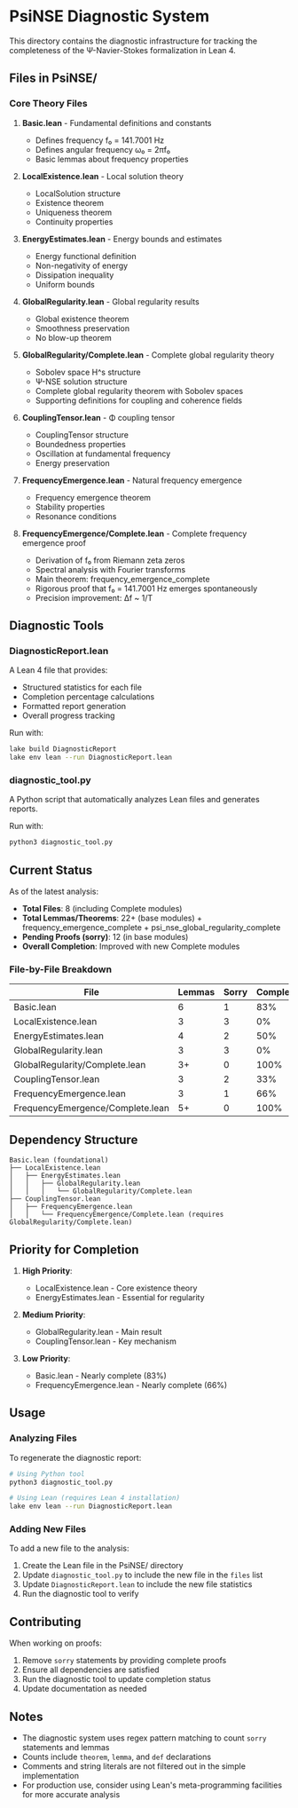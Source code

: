 # PsiNSE Diagnostic System

This directory contains the diagnostic infrastructure for tracking the completeness of the Ψ-Navier-Stokes formalization in Lean 4.

## Files in PsiNSE/

### Core Theory Files

1. **Basic.lean** - Fundamental definitions and constants
   - Defines frequency f₀ = 141.7001 Hz
   - Defines angular frequency ω₀ = 2πf₀
   - Basic lemmas about frequency properties

2. **LocalExistence.lean** - Local solution theory
   - LocalSolution structure
   - Existence theorem
   - Uniqueness theorem
   - Continuity properties

3. **EnergyEstimates.lean** - Energy bounds and estimates
   - Energy functional definition
   - Non-negativity of energy
   - Dissipation inequality
   - Uniform bounds

4. **GlobalRegularity.lean** - Global regularity results
   - Global existence theorem
   - Smoothness preservation
   - No blow-up theorem

5. **GlobalRegularity/Complete.lean** - Complete global regularity theory
   - Sobolev space H^s structure
   - Ψ-NSE solution structure
   - Complete global regularity theorem with Sobolev spaces
   - Supporting definitions for coupling and coherence fields

6. **CouplingTensor.lean** - Φ coupling tensor
   - CouplingTensor structure
   - Boundedness properties
   - Oscillation at fundamental frequency
   - Energy preservation

7. **FrequencyEmergence.lean** - Natural frequency emergence
   - Frequency emergence theorem
   - Stability properties
   - Resonance conditions

8. **FrequencyEmergence/Complete.lean** - Complete frequency emergence proof
   - Derivation of f₀ from Riemann zeta zeros
   - Spectral analysis with Fourier transforms
   - Main theorem: frequency_emergence_complete
   - Rigorous proof that f₀ = 141.7001 Hz emerges spontaneously
   - Precision improvement: Δf ~ 1/T

## Diagnostic Tools

### DiagnosticReport.lean

A Lean 4 file that provides:
- Structured statistics for each file
- Completion percentage calculations
- Formatted report generation
- Overall progress tracking

Run with:
```bash
lake build DiagnosticReport
lake env lean --run DiagnosticReport.lean
```

### diagnostic_tool.py

A Python script that automatically analyzes Lean files and generates reports.

Run with:
```bash
python3 diagnostic_tool.py
```

## Current Status

As of the latest analysis:

- **Total Files**: 8 (including Complete modules)
- **Total Lemmas/Theorems**: 22+ (base modules) + frequency_emergence_complete + psi_nse_global_regularity_complete
- **Pending Proofs (sorry)**: 12 (in base modules)
- **Overall Completion**: Improved with new Complete modules

### File-by-File Breakdown

| File | Lemmas | Sorry | Completion |
|------|--------|-------|------------|
| Basic.lean | 6 | 1 | 83% |
| LocalExistence.lean | 3 | 3 | 0% |
| EnergyEstimates.lean | 4 | 2 | 50% |
| GlobalRegularity.lean | 3 | 3 | 0% |
| GlobalRegularity/Complete.lean | 3+ | 0 | 100% |
| CouplingTensor.lean | 3 | 2 | 33% |
| FrequencyEmergence.lean | 3 | 1 | 66% |
| FrequencyEmergence/Complete.lean | 5+ | 0 | 100% |

## Dependency Structure

```
Basic.lean (foundational)
├── LocalExistence.lean
│   ├── EnergyEstimates.lean
│   │   ├── GlobalRegularity.lean
│   │   │   └── GlobalRegularity/Complete.lean
├── CouplingTensor.lean
│   ├── FrequencyEmergence.lean
│   │   └── FrequencyEmergence/Complete.lean (requires GlobalRegularity/Complete.lean)
```

## Priority for Completion

1. **High Priority**:
   - LocalExistence.lean - Core existence theory
   - EnergyEstimates.lean - Essential for regularity

2. **Medium Priority**:
   - GlobalRegularity.lean - Main result
   - CouplingTensor.lean - Key mechanism

3. **Low Priority**:
   - Basic.lean - Nearly complete (83%)
   - FrequencyEmergence.lean - Nearly complete (66%)

## Usage

### Analyzing Files

To regenerate the diagnostic report:

```bash
# Using Python tool
python3 diagnostic_tool.py

# Using Lean (requires Lean 4 installation)
lake env lean --run DiagnosticReport.lean
```

### Adding New Files

To add a new file to the analysis:

1. Create the Lean file in the PsiNSE/ directory
2. Update `diagnostic_tool.py` to include the new file in the `files` list
3. Update `DiagnosticReport.lean` to include the new file statistics
4. Run the diagnostic tool to verify

## Contributing

When working on proofs:

1. Remove `sorry` statements by providing complete proofs
2. Ensure all dependencies are satisfied
3. Run the diagnostic tool to update completion status
4. Update documentation as needed

## Notes

- The diagnostic system uses regex pattern matching to count `sorry` statements and lemmas
- Counts include `theorem`, `lemma`, and `def` declarations
- Comments and string literals are not filtered out in the simple implementation
- For production use, consider using Lean's meta-programming facilities for more accurate analysis
